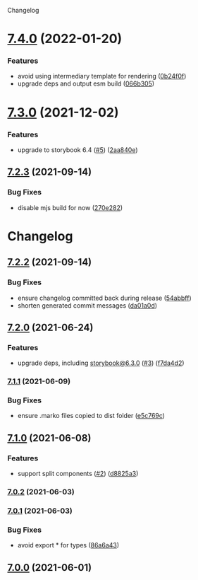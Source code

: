 Changelog

# [7.4.0](https://github.com/storybookjs/marko/compare/v7.3.0...v7.4.0) (2022-01-20)


### Features

* avoid using intermediary template for rendering ([0b24f0f](https://github.com/storybookjs/marko/commit/0b24f0f037399f1f691dea61b7d6c58233f7192d))
* upgrade deps and output esm build ([066b305](https://github.com/storybookjs/marko/commit/066b305d2a220324841b557b8c2184f629154f09))

# [7.3.0](https://github.com/storybookjs/marko/compare/v7.2.3...v7.3.0) (2021-12-02)


### Features

* upgrade to storybook 6.4 ([#5](https://github.com/storybookjs/marko/issues/5)) ([2aa840e](https://github.com/storybookjs/marko/commit/2aa840eeecf7d403b4526d75a09288feb4b19d8e))

## [7.2.3](https://github.com/storybookjs/marko/compare/v7.2.2...v7.2.3) (2021-09-14)


### Bug Fixes

* disable mjs build for now ([270e282](https://github.com/storybookjs/marko/commit/270e2827370fa8b327d62d6b3f99b9928ca5e55f))

# Changelog

## [7.2.2](https://github.com/storybookjs/marko/compare/v7.2.1...v7.2.2) (2021-09-14)

### Bug Fixes

* ensure changelog committed back during release ([54abbff](https://github.com/storybookjs/marko/commit/54abbffaa886ad44d9da74f22879e1bf8ff4ffac))
* shorten generated commit messages ([da01a0d](https://github.com/storybookjs/marko/commit/da01a0d6262aa14e588f08327b213e20b045800e))

## [7.2.0](https://github.com/storybookjs/marko/compare/v7.1.1...v7.2.0) (2021-06-24)


### Features

* upgrade deps, including storybook@6.3.0 ([#3](https://github.com/storybookjs/marko/issues/3)) ([f7da4d2](https://github.com/storybookjs/marko/commit/f7da4d21dee1deecd1db1f8d989818b445f5658d))

### [7.1.1](https://github.com/storybookjs/marko/compare/v7.1.0...v7.1.1) (2021-06-09)


### Bug Fixes

* ensure .marko files copied to dist folder ([e5c769c](https://github.com/storybookjs/marko/commit/e5c769c833bd5f874fe3b7c7dd34289ac59e3422))

## [7.1.0](https://github.com/storybookjs/marko/compare/v7.0.2...v7.1.0) (2021-06-08)


### Features

* support split components ([#2](https://github.com/storybookjs/marko/issues/2)) ([d8825a3](https://github.com/storybookjs/marko/commit/d8825a3b84a39a0dbcad14ce69d664f708387427))

### [7.0.2](https://github.com/storybookjs/marko/compare/v7.0.1...v7.0.2) (2021-06-03)

### [7.0.1](https://github.com/storybookjs/marko/compare/v6.3.0-alpha.19...v7.0.1) (2021-06-03)


### Bug Fixes

* avoid export * for types ([86a6a43](https://github.com/storybookjs/marko/commit/86a6a431916c7a56ae1feaf3d82393f453e0ae1c))

## [7.0.0](https://github.com/storybookjs/marko/compare/v6.3.0-alpha.19...v7.0.0) (2021-06-01)
